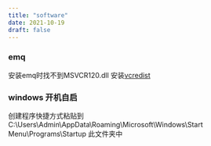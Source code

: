 ```yaml
---
title: "software"
date: 2021-10-19
draft: false
---
```


### emq
安装emq时找不到MSVCR120.dll
安装[vcredist](https://www.microsoft.com/zh-cn/download/confirmation.aspx?id=40784)

### windows 开机自启
创建程序快捷方式粘贴到 C:\Users\Admin\AppData\Roaming\Microsoft\Windows\Start Menu\Programs\Startup 此文件夹中